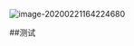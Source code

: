 ![image-20200221164224680](C:\Users\yumu\AppData\Roaming\Typora\typora-user-images\image-20200221164224680.png)

##测试